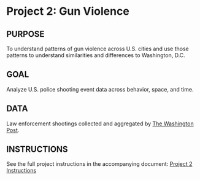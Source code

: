 # Project 2: Gun Violence

## PURPOSE 
To understand patterns of gun violence across U.S. cities and use those patterns to understand similarities and differences to Washington, D.C.

## GOAL
Analyze U.S. police shooting event data across behavior, space, and time.

## DATA
Law enforcement shootings collected and aggregated by [The Washington Post](https://github.com/washingtonpost/data-police-shootings).

## INSTRUCTIONS
See the full project instructions in the accompanying document: [Project 2 Instructions](instructions/Project2_Instructions.pdf)
